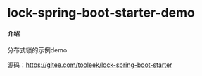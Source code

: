 # lock-spring-boot-starter-demo

#### 介绍

分布式锁的示例demo

源码：https://gitee.com/tooleek/lock-spring-boot-starter

